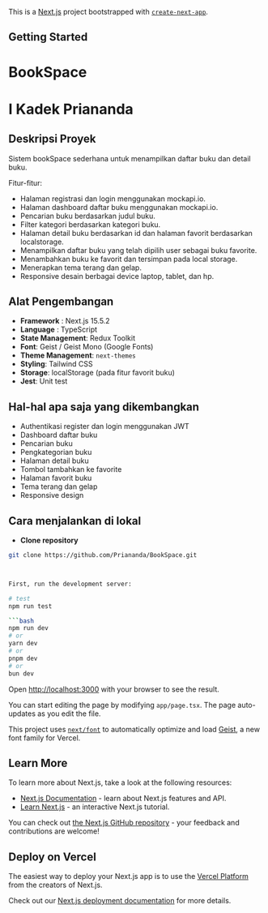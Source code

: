 This is a [Next.js](https://nextjs.org) project bootstrapped with [`create-next-app`](https://nextjs.org/docs/app/api-reference/cli/create-next-app).

## Getting Started

# BookSpace
# I Kadek Priananda

## Deskripsi Proyek
Sistem bookSpace sederhana untuk menampilkan daftar buku dan detail buku.

Fitur-fitur:
- Halaman registrasi dan login menggunakan mockapi.io.
- Halaman dashboard daftar buku menggunakan mockapi.io.
- Pencarian buku berdasarkan judul buku.
- Filter kategori berdasarkan kategori buku.
- Halaman detail buku berdasarkan id dan halaman favorit berdasarkan localstorage.
- Menampilkan daftar buku yang telah dipilih user sebagai buku favorite.
- Menambahkan buku ke favorit dan tersimpan pada local storage.
- Menerapkan tema terang dan gelap.
- Responsive desain berbagai device laptop, tablet, dan hp.

## Alat Pengembangan
- **Framework** : Next.js 15.5.2
- **Language**  : TypeScript
- **State Management**: Redux Toolkit
- **Font**: Geist / Geist Mono (Google Fonts)
- **Theme Management**: `next-themes`
- **Styling**: Tailwind CSS
- **Storage**: localStorage (pada fitur favorit buku)
- **Jest**: Unit test

## Hal-hal apa saja yang dikembangkan
- Authentikasi register dan login menggunakan JWT
- Dashboard daftar buku
- Pencarian buku
- Pengkategorian buku
- Halaman detail buku 
- Tombol tambahkan ke favorite
- Halaman favorit buku
- Tema terang dan gelap
- Responsive design

## Cara menjalankan di lokal 
- **Clone repository**  
```bash
git clone https://github.com/Priananda/BookSpace.git



First, run the development server:

# test
npm run test

```bash
npm run dev
# or
yarn dev
# or
pnpm dev
# or
bun dev
```

Open [http://localhost:3000](http://localhost:3000) with your browser to see the result.

You can start editing the page by modifying `app/page.tsx`. The page auto-updates as you edit the file.

This project uses [`next/font`](https://nextjs.org/docs/app/building-your-application/optimizing/fonts) to automatically optimize and load [Geist](https://vercel.com/font), a new font family for Vercel.

## Learn More

To learn more about Next.js, take a look at the following resources:

- [Next.js Documentation](https://nextjs.org/docs) - learn about Next.js features and API.
- [Learn Next.js](https://nextjs.org/learn) - an interactive Next.js tutorial.

You can check out [the Next.js GitHub repository](https://github.com/vercel/next.js) - your feedback and contributions are welcome!

## Deploy on Vercel

The easiest way to deploy your Next.js app is to use the [Vercel Platform](https://vercel.com/new?utm_medium=default-template&filter=next.js&utm_source=create-next-app&utm_campaign=create-next-app-readme) from the creators of Next.js.

Check out our [Next.js deployment documentation](https://nextjs.org/docs/app/building-your-application/deploying) for more details.

